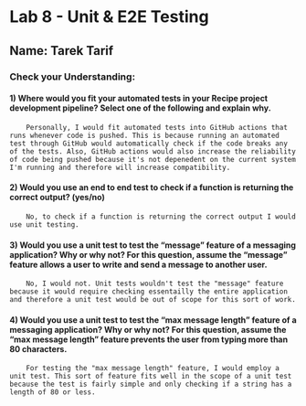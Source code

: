 # Lab 8 - Unit & E2E Testing
## Name: Tarek Tarif
### Check your Understanding:

#### 1) Where would you fit your automated tests in your Recipe project development pipeline? Select one of the following and explain why.
```
    Personally, I would fit automated tests into GitHub actions that runs whenever code is pushed. This is because running an automated test through GitHub would automatically check if the code breaks any of the tests. Also, GitHub actions would also increase the reliability of code being pushed because it's not depenedent on the current system I'm running and therefore will increase compatibility.

```
#### 2) Would you use an end to end test to check if a function is returning the correct output? (yes/no)
```
    No, to check if a function is returning the correct output I would use unit testing.
```

#### 3) Would you use a unit test to test the “message” feature of a messaging application? Why or why not? For this question, assume the “message” feature allows a user to write and send a message to another user.
```
    No, I would not. Unit tests wouldn't test the "message" feature because it would require checking essentailly the entire application and therefore a unit test would be out of scope for this sort of work.
```

#### 4) Would you use a unit test to test the “max message length” feature of a messaging application? Why or why not? For this question, assume the “max message length” feature prevents the user from typing more than 80 characters.
```
    For testing the "max message length" feature, I would employ a unit test. This sort of feature fits well in the scope of a unit test because the test is fairly simple and only checking if a string has a length of 80 or less.
```